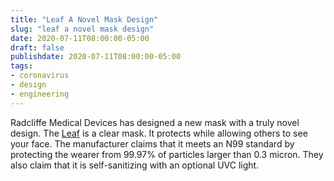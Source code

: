```yaml
---
title: "Leaf A Novel Mask Design"
slug: "leaf a novel mask design"
date: 2020-07-11T08:00:00-05:00
draft: false
publishdate: 2020-07-11T08:00:00-05:00
tags:
- coronavirus
- design
- engineering
---
```


Radcliffe Medical Devices has designed a new mask with a truly novel design. The [Leaf][1] is a clear mask. It protects while allowing others to see your face. The manufacturer claims that it meets an N99 standard by protecting the wearer from 99.97% of particles larger than 0.3 micron. They also claim that it is self-sanitizing with an optional UVC light.

[1]: https://www.leaf.healthcare

